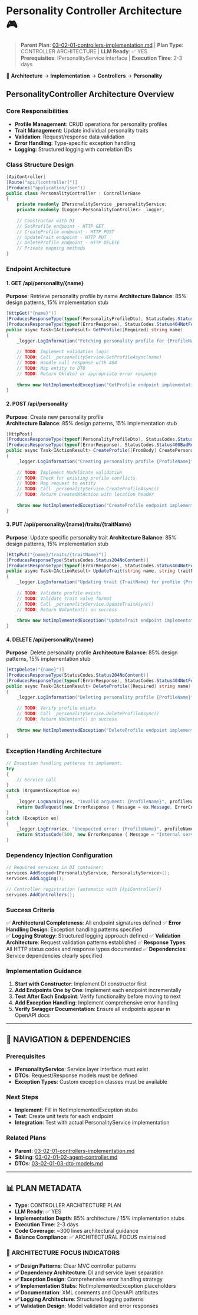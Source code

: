 # Personality Controller Architecture 🎮

> **Parent Plan**: [03-02-01-controllers-implementation.md](../03-02-01-controllers-implementation.md) | **Plan Type**: CONTROLLER ARCHITECTURE | **LLM Ready**: ✅ YES  
> **Prerequisites**: IPersonalityService interface | **Execution Time**: 2-3 days

📍 **Architecture** → **Implementation** → **Controllers** → **Personality**

## PersonalityController Architecture Overview

### Core Responsibilities
- **Profile Management**: CRUD operations for personality profiles
- **Trait Management**: Update individual personality traits  
- **Validation**: Request/response data validation
- **Error Handling**: Type-specific exception handling
- **Logging**: Structured logging with correlation IDs

### Class Structure Design

```csharp
[ApiController]
[Route("api/[controller]")]
[Produces("application/json")]
public class PersonalityController : ControllerBase
{
    private readonly IPersonalityService _personalityService;
    private readonly ILogger<PersonalityController> _logger;
    
    // Constructor with DI
    // GetProfile endpoint - HTTP GET
    // CreateProfile endpoint - HTTP POST  
    // UpdateTrait endpoint - HTTP PUT
    // DeleteProfile endpoint - HTTP DELETE
    // Private mapping methods
}
```

### Endpoint Architecture

#### 1. GET /api/personality/{name}
**Purpose**: Retrieve personality profile by name
**Architecture Balance**: 85% design patterns, 15% implementation stub

```csharp
[HttpGet("{name}")]
[ProducesResponseType(typeof(PersonalityProfileDto), StatusCodes.Status200OK)]
[ProducesResponseType(typeof(ErrorResponse), StatusCodes.Status404NotFound)]
public async Task<IActionResult> GetProfile([Required] string name)
{
    _logger.LogInformation("Fetching personality profile for {ProfileName}", name);
    
    // TODO: Implement validation logic
    // TODO: Call _personalityService.GetProfileAsync(name)
    // TODO: Handle null response with 404
    // TODO: Map entity to DTO
    // TODO: Return Ok(dto) or appropriate error response
    
    throw new NotImplementedException("GetProfile endpoint implementation pending");
}
```

#### 2. POST /api/personality
**Purpose**: Create new personality profile  
**Architecture Balance**: 85% design patterns, 15% implementation stub

```csharp
[HttpPost]
[ProducesResponseType(typeof(PersonalityProfileDto), StatusCodes.Status201Created)]
[ProducesResponseType(typeof(ErrorResponse), StatusCodes.Status400BadRequest)]
public async Task<IActionResult> CreateProfile([FromBody] CreatePersonalityProfileRequest request)
{
    _logger.LogInformation("Creating personality profile {ProfileName}", request.Name);
    
    // TODO: Implement ModelState validation
    // TODO: Check for existing profile conflicts  
    // TODO: Map request to entity
    // TODO: Call _personalityService.CreateProfileAsync()
    // TODO: Return CreatedAtAction with location header
    
    throw new NotImplementedException("CreateProfile endpoint implementation pending");
}
```

#### 3. PUT /api/personality/{name}/traits/{traitName}
**Purpose**: Update specific personality trait
**Architecture Balance**: 85% design patterns, 15% implementation stub

```csharp
[HttpPut("{name}/traits/{traitName}")]
[ProducesResponseType(StatusCodes.Status204NoContent)]
[ProducesResponseType(typeof(ErrorResponse), StatusCodes.Status404NotFound)]
public async Task<IActionResult> UpdateTrait(string name, string traitName, [FromBody] UpdateTraitRequest request)
{
    _logger.LogInformation("Updating trait {TraitName} for profile {ProfileName}", traitName, name);
    
    // TODO: Validate profile exists
    // TODO: Validate trait value format
    // TODO: Call _personalityService.UpdateTraitAsync()
    // TODO: Return NoContent() on success
    
    throw new NotImplementedException("UpdateTrait endpoint implementation pending");
}
```

#### 4. DELETE /api/personality/{name}
**Purpose**: Delete personality profile
**Architecture Balance**: 85% design patterns, 15% implementation stub

```csharp
[HttpDelete("{name}")]
[ProducesResponseType(StatusCodes.Status204NoContent)]
[ProducesResponseType(typeof(ErrorResponse), StatusCodes.Status404NotFound)]
public async Task<IActionResult> DeleteProfile([Required] string name)
{
    _logger.LogInformation("Deleting personality profile {ProfileName}", name);
    
    // TODO: Verify profile exists
    // TODO: Call _personalityService.DeleteProfileAsync()
    // TODO: Return NoContent() on success
    
    throw new NotImplementedException("DeleteProfile endpoint implementation pending");
}
```

### Exception Handling Architecture

```csharp
// Exception handling patterns to implement:
try
{
    // Service call
}
catch (ArgumentException ex)
{
    _logger.LogWarning(ex, "Invalid argument: {ProfileName}", profileName);
    return BadRequest(new ErrorResponse { Message = ex.Message, ErrorCode = "INVALID_ARGUMENT" });
}
catch (Exception ex) 
{
    _logger.LogError(ex, "Unexpected error: {ProfileName}", profileName);
    return StatusCode(500, new ErrorResponse { Message = "Internal server error", ErrorCode = "INTERNAL_ERROR" });
}
```

### Dependency Injection Configuration

```csharp
// Required services in DI container:
services.AddScoped<IPersonalityService, PersonalityService>();
services.AddLogging();

// Controller registration (automatic with [ApiController])
services.AddControllers();
```

### Success Criteria

✅ **Architectural Completeness**: All endpoint signatures defined
✅ **Error Handling Design**: Exception handling patterns specified  
✅ **Logging Strategy**: Structured logging approach defined
✅ **Validation Architecture**: Request validation patterns established
✅ **Response Types**: All HTTP status codes and response types documented
✅ **Dependencies**: Service dependencies clearly specified

### Implementation Guidance

1. **Start with Constructor**: Implement DI constructor first
2. **Add Endpoints One by One**: Implement each endpoint incrementally  
3. **Test After Each Endpoint**: Verify functionality before moving to next
4. **Add Exception Handling**: Implement comprehensive error handling
5. **Verify Swagger Documentation**: Ensure all endpoints appear in OpenAPI docs

---

## 🔗 NAVIGATION & DEPENDENCIES

### Prerequisites
- **IPersonalityService**: Service layer interface must exist
- **DTOs**: Request/Response models must be defined
- **Exception Types**: Custom exception classes must be available

### Next Steps  
- **Implement**: Fill in NotImplementedException stubs
- **Test**: Create unit tests for each endpoint
- **Integration**: Test with actual PersonalityService implementation

### Related Plans
- **Parent**: [03-02-01-controllers-implementation.md](../03-02-01-controllers-implementation.md)
- **Sibling**: [03-02-01-02-agent-controller.md](03-02-01-02-agent-controller.md)
- **DTOs**: [03-02-01-03-dto-models.md](03-02-01-03-dto-models.md)

---

## 📊 PLAN METADATA

- **Type**: CONTROLLER ARCHITECTURE PLAN  
- **LLM Ready**: ✅ YES
- **Implementation Depth**: 85% architecture / 15% implementation stubs
- **Execution Time**: 2-3 days
- **Code Coverage**: ~300 lines architectural guidance
- **Balance Compliance**: ✅ ARCHITECTURAL FOCUS maintained

### 🎯 ARCHITECTURE FOCUS INDICATORS
- **✅ Design Patterns**: Clear MVC controller patterns
- **✅ Dependency Architecture**: DI and service layer separation  
- **✅ Exception Design**: Comprehensive error handling strategy
- **✅ Implementation Stubs**: NotImplementedException placeholders
- **✅ Documentation**: XML comments and OpenAPI attributes
- **✅ Logging Architecture**: Structured logging patterns
- **✅ Validation Design**: Model validation and error responses